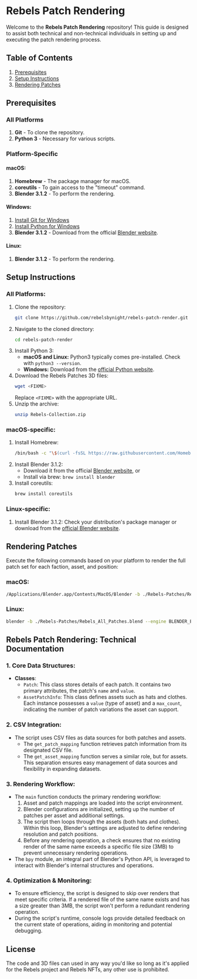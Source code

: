 # Rebels Patch Rendering

Welcome to the **Rebels Patch Rendering** repository! This guide is designed to assist both technical and non-technical individuals in setting up and executing the patch rendering process.

## Table of Contents

1. [Prerequisites](#prerequisites)
2. [Setup Instructions](#setup-instructions)
3. [Rendering Patches](#rendering-patches)

## Prerequisites

### All Platforms

1. **Git** - To clone the repository.
2. **Python 3** - Necessary for various scripts.

### Platform-Specific

#### macOS:

1. **Homebrew** - The package manager for macOS.
2. **coreutils** - To gain access to the "timeout" command.
3. **Blender 3.1.2** - To perform the rendering.

#### Windows:

1. [Install Git for Windows](https://gitforwindows.org/)
2. [Install Python for Windows](https://www.python.org/downloads/windows/)
3. **Blender 3.1.2** - Download from the official [Blender website](https://www.blender.org/download/).

#### Linux:

1. **Blender 3.1.2** - To perform the rendering.

## Setup Instructions

### All Platforms:

1. Clone the repository:
   ```bash
   git clone https://github.com/rebelsbynight/rebels-patch-render.git
   ```
2. Navigate to the cloned directory:
   ```bash
   cd rebels-patch-render
   ```
3. Install Python 3:
   - **macOS and Linux:** Python3 typically comes pre-installed. Check with `python3 --version`.
   - **Windows:** Download from the [official Python website](https://www.python.org/downloads/).
4. Download the Rebels Patches 3D files:
   ```bash
   wget <FIXME>
   ```
   Replace `<FIXME>` with the appropriate URL.
5. Unzip the archive:
   ```bash
   unzip Rebels-Collection.zip
   ```

### macOS-specific:

1. Install Homebrew:
   ```bash
   /bin/bash -c "\$(curl -fsSL https://raw.githubusercontent.com/Homebrew/install/HEAD/install.sh)"
   ```
2. Install Blender 3.1.2:
   - Download it from the official [Blender website](https://www.blender.org/download/), or
   - Install via brew: `brew install blender`
3. Install coreutils:
   ```bash
   brew install coreutils
   ```

### Linux-specific:

1. Install Blender 3.1.2:
   Check your distribution's package manager or download from the [official Blender website](https://www.blender.org/download/).

## Rendering Patches

Execute the following commands based on your platform to render the full patch set for each faction, asset, and position:

### macOS:

```bash
/Applications/Blender.app/Contents/MacOS/Blender -b ./Rebels-Patches/Rebels_All_Patches.blend --engine BLENDER_EEVEE -o rendered-patches/  -P gen-patches.py -- csv/patches-hats.csv csv/patches-clothes.csv csv/patches.csv
```

### Linux:

```bash
blender -b ./Rebels-Patches/Rebels_All_Patches.blend --engine BLENDER_EEVEE -o rendered-patches/  -P gen-patches.py -- csv/patches-hats.csv csv/patches-clothes.csv csv/patches.csv
```

## Rebels Patch Rendering: Technical Documentation

### 1. Core Data Structures:
- **Classes**:
  - `Patch`: This class stores details of each patch. It contains two primary attributes, the patch's `name` and `value`.
  - `AssetPatchInfo`: This class defines assets such as hats and clothes. Each instance possesses a `value` (type of asset) and a `max_count`, indicating the number of patch variations the asset can support.

### 2. CSV Integration:
- The script uses CSV files as data sources for both patches and assets.
  - The `get_patch_mapping` function retrieves patch information from its designated CSV file.
  - The `get_asset_mapping` function serves a similar role, but for assets. This separation ensures easy management of data sources and flexibility in expanding datasets.

### 3. Rendering Workflow:
- The `main` function conducts the primary rendering workflow:
  1. Asset and patch mappings are loaded into the script environment.
  2. Blender configurations are initialized, setting up the number of patches per asset and additional settings.
  3. The script then loops through the assets (both hats and clothes). Within this loop, Blender's settings are adjusted to define rendering resolution and patch positions.
  4. Before any rendering operation, a check ensures that no existing render of the same name exceeds a specific file size (3MB) to prevent unnecessary rendering operations.
- The `bpy` module, an integral part of Blender's Python API, is leveraged to interact with Blender's internal structures and operations.

### 4. Optimization & Monitoring:
- To ensure efficiency, the script is designed to skip over renders that meet specific criteria. If a rendered file of the same name exists and has a size greater than 3MB, the script won't perform a redundant rendering operation.
- During the script's runtime, console logs provide detailed feedback on the current state of operations, aiding in monitoring and potential debugging.

## License
The code and 3D files can used in any way you'd like so long as it's applied for the Rebels project and Rebels NFTs, any other use is prohibited.

